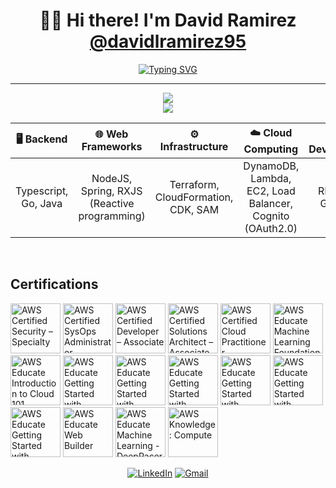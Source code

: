 <div align="center">

# 👋🏼 Hi there! I'm David Ramirez [@davidlramirez95](https://github.com/davidlramirez95)

<!--- <br>👋🏼 Welcome to my GitHub portfolio! --->

[![Typing SVG](https://readme-typing-svg.demolab.com?font=jetbrains+mono&weight=600&size=20&duration=5000&pause=1000&width=1000&height=30&center=true&vCenter=true&lines=BackEnd-Developer+|+Software+Architect+|+Typescript%2C+Go%2C+Java%2C+AWS;API+Development%2C+Automation+IAC+%26+Cloud+Computing;Building+Scalable+And+Fault+Tolerant+Solutions+To+Customer+Needs)](https://git.io/typing-svg)

<!---

I'm a freelancer with a background that spans diverse fields, including **Full-stack Software Development** (Current Focus), **Data Analytics**, **Data Science** (AI/ML), **Social Media Management**, **Music Production**, and **Video Editing**.

--->

</div>

---

<p align="center">
  <a href="https://skillicons.dev"> 
    <img src="https://skillicons.dev/icons?i=ts,js,go,java,nodejs,graphql,spring,aws,dynamodb,kafka,reactivex,docker" />
    <br>
    <img src="https://skillicons.dev/icons?i=terraform,bash,webstorm,vscode,yarn,npm,grafana,mysql,git,github,githubactions" />
  </a>
</p>

<div align="center">
  
| **🖥️ Backend** | **🌐 Web Frameworks** | **⚙️ Infrastructure** | **☁️ Cloud Computing** | 💻 API Development |
| :---: | :---: | :---: | :---: | :---: |
| Typescript, Go, Java | NodeJS, Spring, RXJS (Reactive programming) | Terraform, CloudFormation, CDK, SAM | DynamoDB, Lambda, EC2, Load Balancer, Cognito (OAuth2.0) | REST API, GraphQL|
  
</div>

<br>

## Certifications

<!--START_SECTION:badges-->
<a href="https://www.credly.com/badges/beea18d6-d303-44ea-808c-6cc2cfa53ccc" title="AWS Certified Security – Specialty"><img src="https://images.credly.com/size/80x80/images/53acdae5-d69f-4dda-b650-d02ed7a50dd7/image.png" alt="AWS Certified Security – Specialty" width="80" height="80"></a>
<a href="https://www.credly.com/badges/80f46ccd-eedf-4b40-b52a-ea999c3d314f" title="AWS Certified SysOps Administrator – Associate"><img src="https://images.credly.com/size/80x80/images/f0d3fbb9-bfa7-4017-9989-7bde8eaf42b1/image.png" alt="AWS Certified SysOps Administrator – Associate" width="80" height="80"></a>
<a href="https://www.credly.com/badges/f4966530-f16c-49d3-ab9a-520f64165fc7" title="AWS Certified Developer – Associate"><img src="https://images.credly.com/size/80x80/images/b9feab85-1a43-4f6c-99a5-631b88d5461b/image.png" alt="AWS Certified Developer – Associate" width="80" height="80"></a>
<a href="https://www.credly.com/badges/1f213747-6465-497e-bccc-5c4e57db519c" title="AWS Certified Solutions Architect – Associate"><img src="https://images.credly.com/size/80x80/images/0e284c3f-5164-4b21-8660-0d84737941bc/image.png" alt="AWS Certified Solutions Architect – Associate" width="80" height="80"></a>
<a href="https://www.credly.com/badges/6030a1ac-6786-4540-a64e-043498a58647" title="AWS Certified Cloud Practitioner"><img src="https://images.credly.com/size/80x80/images/00634f82-b07f-4bbd-a6bb-53de397fc3a6/image.png" alt="AWS Certified Cloud Practitioner" width="80" height="80"></a>
<a href="https://www.credly.com/badges/4d010f2b-bebf-4a4b-b242-5ad3dea014a5" title="AWS Educate Machine Learning Foundations"><img src="https://images.credly.com/size/80x80/images/51984979-f759-49f0-8bb3-5310d364fdbe/image.png" alt="AWS Educate Machine Learning Foundations" width="80" height="80"></a>
<a href="https://www.credly.com/badges/7afcc13f-a175-4f65-8dcb-3cbba7328b2c" title="AWS Educate Introduction to Cloud 101"><img src="https://images.credly.com/size/80x80/images/8d67bbf4-128b-4141-b5f1-1bc61bbfbaa6/image.png" alt="AWS Educate Introduction to Cloud 101" width="80" height="80"></a>
<a href="https://www.credly.com/badges/0f96aa73-23fb-4280-a5b8-e4c0abc57cca" title="AWS Educate Getting Started with Compute"><img src="https://images.credly.com/size/80x80/images/9358115e-ead7-47c2-91e2-165b6a650a1b/image.png" alt="AWS Educate Getting Started with Compute" width="80" height="80"></a>
<a href="https://www.credly.com/badges/1a6be39a-0efd-4fa6-99b3-b087a1900b97" title="AWS Educate Getting Started with Storage"><img src="https://images.credly.com/size/80x80/images/5bf37709-4b69-4cdc-9edc-af7b3370d427/image.png" alt="AWS Educate Getting Started with Storage" width="80" height="80"></a>
<a href="https://www.credly.com/badges/33267b41-f5a9-4c77-babb-b2523b7605f5" title="AWS Educate Getting Started with Security"><img src="https://images.credly.com/size/80x80/images/80845928-d1f8-4549-ae9d-27676fba897e/image.png" alt="AWS Educate Getting Started with Security" width="80" height="80"></a>
<a href="https://www.credly.com/badges/8fa47ad7-6cf6-46d3-a079-a6f1b4aaf15f" title="AWS Educate Getting Started with Databases"><img src="https://images.credly.com/size/80x80/images/6f135924-7645-4bd2-ab68-3bc0b49c7e27/image.png" alt="AWS Educate Getting Started with Databases" width="80" height="80"></a>
<a href="https://www.credly.com/badges/2eaa8240-9102-4abb-aa43-03db329db9a1" title="AWS Educate Getting Started with Serverless"><img src="https://images.credly.com/size/80x80/images/629a2bb9-14a6-47b3-b17e-f1056b1404d0/image.png" alt="AWS Educate Getting Started with Serverless" width="80" height="80"></a>
<a href="https://www.credly.com/badges/33c30b17-3f14-4506-92fd-3995ed0daee3" title="AWS Educate Getting Started with Networking"><img src="https://images.credly.com/size/80x80/images/979e42e2-1d32-4d21-97ea-53d991ea50fb/image.png" alt="AWS Educate Getting Started with Networking" width="80" height="80"></a>
<a href="https://www.credly.com/badges/a45a6e03-59a7-4717-a73c-0307841a71a1" title="AWS Educate Web Builder"><img src="https://images.credly.com/size/80x80/images/b7695469-4083-4e65-b11b-ffc90f4492dd/image.png" alt="AWS Educate Web Builder" width="80" height="80"></a>
<a href="https://www.credly.com/badges/a538c3e8-797e-42c1-abdf-47fe81a05c0a" title="AWS Educate Machine Learning - DeepRacer"><img src="https://images.credly.com/size/80x80/images/26fffe39-a730-47e5-8278-457de2d59174/image.png" alt="AWS Educate Machine Learning - DeepRacer" width="80" height="80"></a>
<a href="https://www.credly.com/badges/38dc9551-66ef-445a-a588-d093957bc750" title="AWS Knowledge: Compute"><img src="https://images.credly.com/size/80x80/images/eba18772-5ecf-471b-b8af-dda79815b544/image.png" alt="AWS Knowledge: Compute" width="80" height="80"></a>
<!--END_SECTION:badges-->

<div align="center">

[![LinkedIn](https://img.shields.io/badge/-LinkedIn-0077B5?style=flat-square&logo=linkedin&logoColor=white)](https://www.linkedin.com/in/dramirez85)
[![Gmail](https://img.shields.io/badge/-Gmail-D14836?style=flat-square&logo=gmail&logoColor=white)](mailto:davidlramirez95@gmail.com)

</div>
